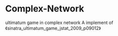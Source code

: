 # Complex-Network
ultimatum game in complex network
A implement of 《sinatra_ultimatum_game_jstat_2009_p09012》
